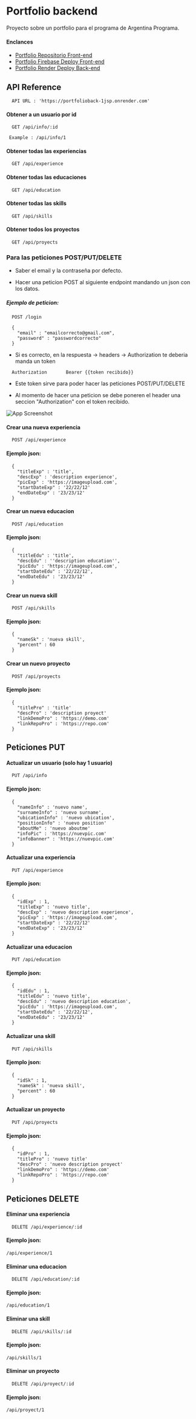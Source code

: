 
# Portfolio backend

Proyecto sobre un portfolio para el programa de Argentina Programa.


#### Enclances

 - [Portfolio Repositorio Front-end](https://github.com/matiasc-e/portfolio-frontend)
 - [Portfolio Firebase Deploy Front-end](https://portfolio-front-caa7e.web.app)
 - [Portfolio Render Deploy Back-end](https://portfolioback-1jsp.onrender.com/api/info/1)

 


## API Reference

```http
  API URL : 'https://portfolioback-1jsp.onrender.com'
```

#### Obtener a un usuario por id

```http
  GET /api/info/:id
```

```http
 Example : /api/info/1
```

#### Obtener todas las experiencias

```http
  GET /api/experience
```

#### Obtener todas las educaciones

```http
  GET /api/education
```

#### Obtener todas las skills

```http
  GET /api/skills
```

#### Obtener todos los proyectos

```http
  GET /api/proyects
```



### Para las peticiones POST/PUT/DELETE

- Saber el email y la contraseña por defecto.

- Hacer una peticion POST al siguiente endpoint mandando un json con los datos.

##### Ejemplo de peticion:

```http
  POST /login
```
```http
  {
    "email" : "emailcorrecto@gmail.com",
    "password" : "passwordcorrecto"
  }
```

- Si es correcto, en la respuesta -> headers -> Authorization te deberia manda un token

```http
  Authorization       Bearer {{token recibido}}
```

- Este token sirve para poder hacer las peticiones POST/PUT/DELETE

- Al momento de hacer una peticion se debe poneren el header una seccion "Authorization" con el token recibido.

![App Screenshot](https://i.postimg.cc/LXYpH5mD/Screenshot-8.png)


#### Crear una nueva experiencia

```http
  POST /api/experience
```
#### Ejemplo json:
```http
  {
    "titleExp" : 'title',
    "descExp" : 'description experience',
    "picExp" : 'https://imageupload.com',
    "startDateExp" : '22/22/12'
    "endDateExp" : '23/23/12'
  }
```

#### Crear un nueva educacion

```http
  POST /api/education
```
#### Ejemplo json:
```http
  {
    "titleEdu" : 'title',
    "descEdu" : ''description education'',
    "picEdu" : 'https://imageupload.com',
    "startDateEdu" : '22/22/12',
    "endDateEdu" : '23/23/12'
  }
```

#### Crear un nueva skill

```http
  POST /api/skills
```
#### Ejemplo json:
```http
  {
    "nameSk" : 'nueva skill',
    "percent" : 60
  }
```

#### Crear un nuevo proyecto

```http
  POST /api/proyects
```
#### Ejemplo json:
```http
  {
    "titlePro" : 'title'
    "descPro" : 'description proyect'
    "linkDemoPro" : 'https://demo.com'
    "linkRepoPro" : 'https://repo.com'
  }
```



## Peticiones PUT

#### Actualizar un usuario (solo hay 1 usuario)

```http
  PUT /api/info
```
#### Ejemplo json:
```http
  {
    "nameInfo" : 'nuevo name',
    "surnameInfo" : 'nuevo surname',
    "ubicationInfo" : 'nuevo ubication',
    "positionInfo" : 'nuevo position'
    "aboutMe" : 'nuevo aboutme'
    "infoPic" : 'https://nuevpic.com'
    "infoBanner" : 'https://nuevpic.com'
  }
```

#### Actualizar una experiencia

```http
  PUT /api/experience
```
#### Ejemplo json:
```http
  { 
    "idExp" : 1,
    "titleExp" : 'nuevo title',
    "descExp" : 'nuevo description experience',
    "picExp" : 'https://imageupload.com',
    "startDateExp" : '22/22/12'
    "endDateExp" : '23/23/12'
  }
```

#### Actualizar una educacion

```http
  PUT /api/education
```
#### Ejemplo json:
```http
  {
    "idEdu" : 1,
    "titleEdu" : 'nuevo title',
    "descEdu" : 'nuevo description education',
    "picEdu" : 'https://imageupload.com',
    "startDateEdu" : '22/22/12',
    "endDateEdu" : '23/23/12'
  }
```

#### Actualizar una skill

```http
  PUT /api/skills
```
#### Ejemplo json:
```http
  {
    "idSk" : 1,
    "nameSk" : 'nueva skill',
    "percent" : 60
  }
```

#### Actualizar un  proyecto

```http
  PUT /api/proyects
```
#### Ejemplo json:
```http
  {
    "idPro" : 1,
    "titlePro" : 'nuevo title'
    "descPro" : 'nuevo description proyect'
    "linkDemoPro" : 'https://demo.com'
    "linkRepoPro" : 'https://repo.com'
  }
```

## Peticiones DELETE

#### Eliminar una experiencia

```http
  DELETE /api/experience/:id
```
#### Ejemplo json:
```http
/api/experience/1
```

#### Eliminar una educacion

```http
  DELETE /api/education/:id
```
#### Ejemplo json:
```http
/api/education/1
```

#### Eliminar una skill

```http
  DELETE /api/skills/:id
```
#### Ejemplo json:
```http
/api/skills/1
```

#### Eliminar un proyecto

```http
  DELETE /api/proyect/:id
```
#### Ejemplo json:
```http
/api/proyect/1
```